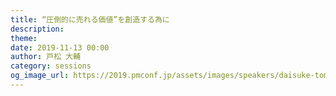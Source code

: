 ```yaml
---
title: “圧倒的に売れる価値”を創造する為に
description: 
theme: 
date: 2019-11-13 00:00
author: 戸松 大輔
category: sessions
og_image_url: https://2019.pmconf.jp/assets/images/speakers/daisuke-tomatsu.png
---
```


